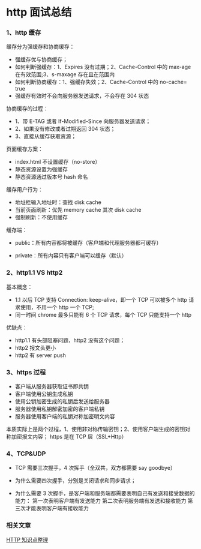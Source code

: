 # http 面试总结

### 1、http 缓存

缓存分为强缓存和协商缓存：

- 强缓存优与协商缓存；
- 如何判断强缓存：1、Expires 没有过期；2、Cache-Control 中的 max-age 在有效范围;3、s-maxage 存在且在范围内
- 如何判断协商缓存：1、强缓存失效；2、Cache-Control 中的 no-cache= true
- 强缓存有效时不会向服务器发送请求，不会存在 304 状态

协商缓存的过程：

- 1、带 E-TAG 或者 If-Modified-Since 向服务器发送请求；
- 2、如果没有修改或者过期返回 304 状态；
- 3、直接从缓存获取资源；

页面缓存方案：

- index.html 不设置缓存（no-store）
- 静态资源设置为强缓存
- 静态资源通过版本号 hash 命名

缓存用户行为：

- 地址栏输入地址时：查找 disk cache
- 当前页面刷新：优先 memory cache 其次 disk cache
- 强制刷新：不使用缓存

缓存端：

- public：所有内容都将被缓存（客户端和代理服务器都可缓存）

- private：所有内容只有客户端可以缓存（默认）

### 2、http1.1 VS http2

基本概念：

- 1.1 以后 TCP 支持 Connection: keep-alive，即一个 TCP 可以被多个 http 请求使用，不用一个 http 一个 TCP;
- 同一时间 chrome 最多只能有 6 个 TCP 请求，每个 TCP 只能支持一个 http

优缺点：

- http1.1 有头部阻塞问题，http2 没有这个问题；
- http2 报文头更小
- http2 有 server push

### 3、https 过程

- 客户端从服务器获取证书即共钥
- 客户端使用公钥生成私钥
- 使用公钥加密生成的私钥后发送给服务器
- 服务器使用私钥解密加密的客户端私钥
- 服务器使用客户端的私钥对称加密明文内容

本质实际上是两个过程，1、使用非对称传输密钥；2、使用客户端生成的密钥对称加密报文内容；
https 是在 TCP 层（SSL+Http）

### 4、TCP&UDP

- TCP 需要三次握手，4 次挥手（全双共，双方都需要 say goodbye）

- 为什么需要四次握手，分别是关闭请求和同步请求；

- 为什么需要 3 次握手，是客户端和服务端都需要表明自己有发送和接受数据的能力：
  第一次表明客户端有发送能力
  第二次表明服务端有发送和接收能力
  第三次才能表明客户端有接收能力

### 相关文章

[HTTP 知识点整理](https://github.com/funnycoderstar/blog/issues/127)
